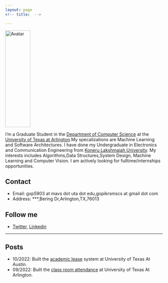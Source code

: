 ```yaml
---
layout: page
<!-- title:  -->

---
```


<img src="https://github.com/gopikrsmscs/gopikrsmscs.github.io/blob/main/images/Profile/GopikrishnaPavuluri.png" class="avatar" alt="Avatar" width="80" height="310">

I’m a Graduate Student in the [Department of Computer Science](https://www.uta.edu/academics/schools-colleges/engineering/academics/departments/cse) at the [University of Texas at Arlington](https://www.uta.edu/).My specalizations are Machine Learning and Software Architectures. I have done my Undergraduate  in Electronics and Communication Engineering from [Koneru Lakshmaiah University](https://www.kluniversity.in). My  interests includes Algorithms,Data Structures,System Design, Machine Learning and Computer Vision. I am actively looking for fulltime/internships opportunities.


## Contact
- Email: gxp5903 at mavs dot uta dot edu,gopikrsmscs at gmail dot com
- Address: ***,Bering Dr,Arlington,TX,76013



## Follow me

- [Twitter](https://twitter.com/gopikrishna_p1), [Linkedin](https://www.linkedin.com/in/gopikrishna_p)

---

## Posts
- 10/2022: Built the [academic lease](https://devpost.com/software/academic-lease) system at University of Texas At Austin.
- 09/2022: Built the [class room attendance](https://devpost.com/software/class-room-registration-and-attendance) at University of Texas At Arlington.

